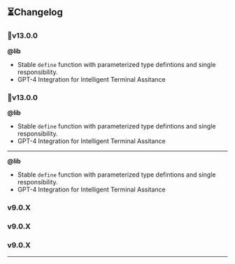 <h2>⏳Changelog</h2>




### 🎉v13.0.0

**@lib**

- Stable `define` function with parameterized type defintions and single responsibility.
- GPT-4 Integration for Intelligent Terminal Assitance



### 🎉v13.0.0

**@lib**

- Stable `define` function with parameterized type defintions and single responsibility.
- GPT-4 Integration for Intelligent Terminal Assitance

---

**@lib**

- Stable `define` function with parameterized type defintions and single responsibility.
- GPT-4 Integration for Intelligent Terminal Assitance

### v9.0.X

### v9.0.X

### v9.0.X

---
